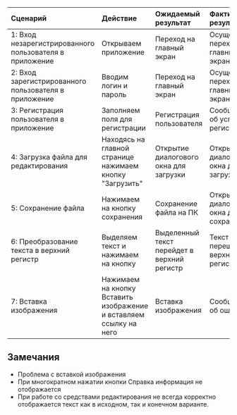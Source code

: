|Cценарий|Действие|Ожидаемый результат|Фактический результат| Оценка|
|:---|:---|:---|:---|:---|
|1: Вход незарегистрированного пользователя в приложение | Открываем приложение | Переход на главный экран | Осуществлен переход на главный экран | Тест пройден |
|2: Вход зарегистрированного пользователя в приложение | Вводим логин и пароль | Переход на главный экран | Осуществлен переход на главный экран | Тест пройден |
|3: Регистрация пользователя в приложение | Заполняем поля для регистрации | Регистрация пользователя | Сообщение об успешной регистрации |Тест пройден |
|4: Загрузка файла для редактирования| Находясь на главной странице нажимаем кнопку "Загрузить" | Открытие диалогового окна для загрузки | Открытие диалогового окна для загрузки | Тест пройден |
|5: Сохранение файла | Нажимаем на кнопку сохранения | Сохранение файла на ПК | Открытие диалогового окна для сохранения| Тест пройден |
|6: Преобразование текста в верхний регистр  | Выделяем текст и нажимаем на кнопку | Выделенный текст перейдет в верхний регистр | Текст перешел в верхний регистр |Тест пройден |
|7: Вставка изображения | Нажимаем на кнопку Вставить изображение и вставляем ссылку на него | Вставка изображения | Сообщение об ошибке | Тест не пройден |

## Замечания
* Проблема с вставкой изображения
* При многократном нажатии кнопки Справка информация не отображается  
* При работе со средствами редактирования не всегда корректно отображается текст как в исходном, так и конечном варианте.

